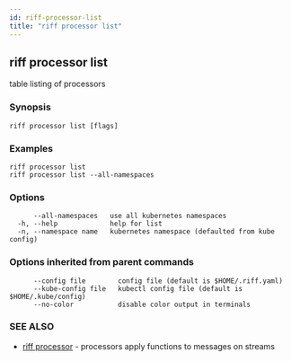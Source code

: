 ```yaml
---
id: riff-processor-list
title: "riff processor list"
---
```

## riff processor list

table listing of processors

### Synopsis

<todo>

```
riff processor list [flags]
```

### Examples

```
riff processor list
riff processor list --all-namespaces
```

### Options

```
      --all-namespaces   use all kubernetes namespaces
  -h, --help             help for list
  -n, --namespace name   kubernetes namespace (defaulted from kube config)
```

### Options inherited from parent commands

```
      --config file        config file (default is $HOME/.riff.yaml)
      --kube-config file   kubectl config file (default is $HOME/.kube/config)
      --no-color           disable color output in terminals
```

### SEE ALSO

* [riff processor](riff_processor.md)	 - processors apply functions to messages on streams

